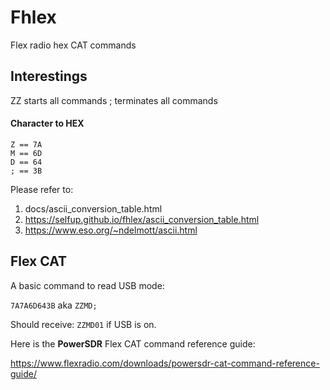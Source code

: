 # Fhlex

Flex radio hex CAT commands

## Interestings

ZZ starts all commands
; terminates all commands

#### Character to HEX

```
Z == 7A
M == 6D
D == 64
; == 3B
```

Please refer to:

1. docs/ascii_conversion_table.html
1. https://selfup.github.io/fhlex/ascii_conversion_table.html
1. https://www.eso.org/~ndelmott/ascii.html

## Flex CAT

A basic command to read USB mode:

`7A7A6D643B` aka `ZZMD;`

Should receive: `ZZMD01` if USB is on.

Here is the **PowerSDR** Flex CAT command reference guide:

https://www.flexradio.com/downloads/powersdr-cat-command-reference-guide/
